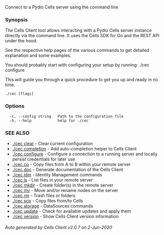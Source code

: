 Connect to a Pydio Cells server using the command line

### Synopsis


The Cells Client tool allows interacting with a Pydio Cells server instance directly via the command line. 
It uses the Cells SDK for Go and the REST API under the hood.

See the respective help pages of the various commands to get detailed explanation and some examples.

You should probably start with configuring your setup by running:
 ./cec configure

This will guide you through a quick procedure to get you up and ready in no time.


```
./cec [flags]
```

### Options

```
  -c, --config string   Path to the configuration file
  -h, --help            help for ./cec
```

### SEE ALSO

* [./cec clear](./cec-clear)	 - Clear current configuration
* [./cec completion](./cec-completion)	 - Add auto-completion helper to Cells Client
* [./cec configure](./cec-configure)	 - Configure a connection to a running server and locally persist credentials for later use
* [./cec cp](./cec-cp)	 - Copy files from A to B within your remote server
* [./cec doc](./cec-doc)	 - Generate documentation of the Cells Client
* [./cec idm](./cec-idm)	 - Identity Management commands
* [./cec ls](./cec-ls)	 - List files in your remote server
* [./cec mkdir](./cec-mkdir)	 - Create folder(s) in the remote server
* [./cec mv](./cec-mv)	 - Move and/or rename nodes on the server
* [./cec rm](./cec-rm)	 - Trash files or folders
* [./cec scp](./cec-scp)	 - Copy files from/to Cells
* [./cec storage](./cec-storage)	 - DataSources commands
* [./cec update](./cec-update)	 - Check for available updates and apply them
* [./cec version](./cec-version)	 - Show Cells Client version information

###### Auto generated by Cells Client v2.0.7 on 2-Jun-2020
